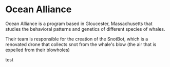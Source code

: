 # Ocean Alliance

Ocean Alliance is a program based in Gloucester, Massachusetts that studies the behavioral patterns and genetics of different species of whales.

Their team is responsible for the creation of the SnotBot, which is a renovated drone that collects snot from the whale's blow (the air that is expelled from their blowholes)

test
